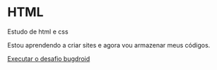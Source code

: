 # HTML
 Estudo de html e css

 Estou aprendendo a criar sites e agora vou armazenar meus códigos.



<a href="https://hiero-o.github.io/HTML/desafio%20010-%20corrigido/index.html" target="_blank">Executar o desafio bugdroid</a>